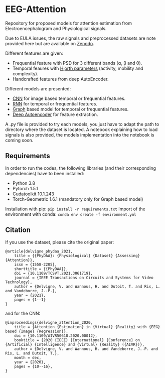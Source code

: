 # EEG-Attention

Repository for proposed models for attention estimation from Electroencephalogram and Physiological signals.

Due to EULA issues, the raw signals and preprocessed datasets are note provided here but are available on [Zenodo](https://zenodo.org/). 

Different features are given:
* Frequential feature with PSD for 3 different bands (α, β and θ).
* Temporal feaures with [Hjorth parameters](https://en.wikipedia.org/wiki/Hjorth_parameters) (activity, mobility and complexity).
* Handcrafted features from deep AutoEncoder.

Different models are presented:
* [CNN](SimpleCNN.py) for image based temporal or frequential features.
* [RNN](SimpleRNN.py) for temporal or frequential features.
* [Graph](GraphNetwork.py) based model for temporal or frequential features.
* [Deep Autoencoder](AutoEncoder.py) for feature extraction.

A .py file is provided to try each models, you just have to adapt the path to directory where the dataset is located. A notebook explaining how to load signals is also provided, the models implementation into the notebook is coming soon.

## Requirements

In order to run the codes, the following libraries (and their corresponding dependencies) have to been installed:
- Python     3.8
- Pytorch     1.5.1
- Cudatoolkit     10.1.243
- Torch-Geometric 1.6.1 (mandatory only for Graph based model) 

Installation with pip: `pip install -r requirements.txt`
Import of the environment with conda: `conda env create -f environment.yml`

## Citation

If you use the dataset, please cite the original paper:

	@article{delvigne_phydaa_2021,
		title = {{PhyDAA}: {Physiological} {Dataset} {Assessing} {Attention}},
		issn = {1558-2205},
		shorttitle = {{PhyDAA}},
		doi = {10.1109/TCSVT.2021.3061719},
		journal = {IEEE Transactions on Circuits and Systems for Video Technology},
		author = {Delvigne, V. and Wannous, H. and Dutoit, T. and Ris, L. and Vandeborre, J.-P.},
		year = {2021},
		pages = {1--1}
	}

and for the CNN:

	@inproceedings{delvigne_attention_2020,
		title = {Attention {Estimation} in {Virtual} {Reality} with {EEG} based {Image} {Regression}},
		doi = {10.1109/AIVR50618.2020.00012},
		booktitle = {2020 {IEEE} {International} {Conference} on {Artificial} {Intelligence} and {Virtual} {Reality} ({AIVR})},
		author = {Delvigne, V. and Wannous, H. and Vandeborre, J.-P. and Ris, L. and Dutoit, T.},
		month = dec,
		year = {2020},
		pages = {10--16},
	}
